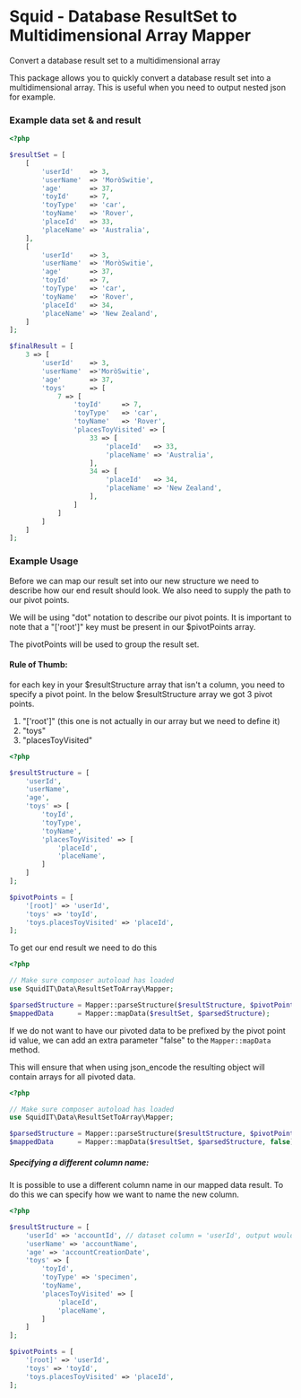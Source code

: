 # Squid - Database ResultSet to Multidimensional Array Mapper
Convert a database result set to a multidimensional array

This package allows you to quickly convert a database result set into a multidimensional array.
This is useful when you need to output nested json for example.

### Example data set & and result
```php
<?php

$resultSet = [
    [
        'userId'    => 3,
        'userName'  => 'MoròSwitie',
        'age'       => 37,
        'toyId'     => 7,
        'toyType'   => 'car',
        'toyName'   => 'Rover',
        'placeId'   => 33,
        'placeName' => 'Australia',
    ],
    [
        'userId'    => 3,
        'userName'  => 'MoròSwitie',
        'age'       => 37,
        'toyId'     => 7,
        'toyType'   => 'car',
        'toyName'   => 'Rover',
        'placeId'   => 34,
        'placeName' => 'New Zealand',
    ]
];

$finalResult = [
    3 => [
        'userId'    => 3,
        'userName'  =>'MoròSwitie',
        'age'       => 37,
        'toys'      => [
            7 => [
                'toyId'     => 7,
                'toyType'   => 'car',
                'toyName'   => 'Rover',
                'placesToyVisited' => [
                    33 => [
                        'placeId'   => 33,
                        'placeName' => 'Australia',
                    ],
                    34 => [
                        'placeId'   => 34,
                        'placeName' => 'New Zealand',
                    ],
                ]
            ]
        ]
    ]
];
```

### Example Usage
Before we can map our result set into our new structure we need to describe how our end result should look.
We also need to supply the path to our pivot points.

We will be using "dot" notation to describe our pivot points. It is important to note that a "['root']" key must
be present in our $pivotPoints array.

The pivotPoints will be used to group the result set.
#### Rule of Thumb:
for each key in your $resultStructure array that isn't a column, you need to specify a pivot point.
In the below $resultStructure array we got 3 pivot points.
1. "['root']" (this one is not actually in our array but we need to define it)
2. "toys"
3. "placesToyVisited"

```php
<?php

$resultStructure = [
    'userId',
    'userName',
    'age',
    'toys' => [
        'toyId',
        'toyType',
        'toyName',
        'placesToyVisited' => [
            'placeId',
            'placeName',
        ]
    ]
];

$pivotPoints = [
    '[root]' => 'userId',
    'toys' => 'toyId',
    'toys.placesToyVisited' => 'placeId',
];
```

To get our end result we need to do this
```php
<?php

// Make sure composer autoload has loaded
use SquidIT\Data\ResultSetToArray\Mapper;

$parsedStructure = Mapper::parseStructure($resultStructure, $pivotPoints);
$mappedData      = Mapper::mapData($resultSet, $parsedStructure);
```

If we do not want to have our pivoted data to be prefixed by the pivot point id value, we can add an extra parameter
"false" to the `Mapper::mapData` method.

This will ensure that when using json_encode the resulting object will contain arrays for all pivoted data.
```php
<?php

// Make sure composer autoload has loaded
use SquidIT\Data\ResultSetToArray\Mapper;

$parsedStructure = Mapper::parseStructure($resultStructure, $pivotPoints);
$mappedData      = Mapper::mapData($resultSet, $parsedStructure, false);
```

##### Specifying a different column name:
It is possible to use a different column name in our mapped data result. To do this we can specify how we want to name
the new column.

```php
<?php

$resultStructure = [
    'userId' => 'accountId', // dataset column = 'userId', output would be 'accountId'
    'userName' => 'accountName',
    'age' => 'accountCreationDate',
    'toys' => [
        'toyId',
        'toyType' => 'specimen',
        'toyName',
        'placesToyVisited' => [
            'placeId',
            'placeName',
        ]
    ]
];

$pivotPoints = [
    '[root]' => 'userId',
    'toys' => 'toyId',
    'toys.placesToyVisited' => 'placeId',
];
```
